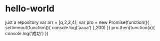 # hello-world
just a repository
var arr = [q,2,3,4];
var pro = new Promise(function(){
  settimeout(function(){
    console.log('aaaa')
  },200)
})
pro.then(function(x){
  console.log('成功')
})
